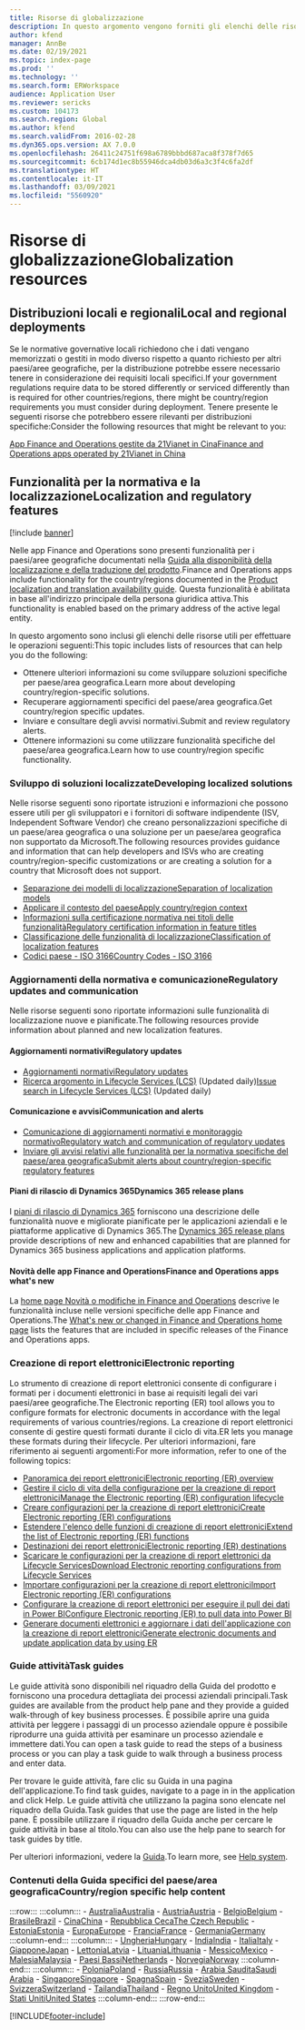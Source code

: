 ```yaml
---
title: Risorse di globalizzazione
description: In questo argomento vengono forniti gli elenchi delle risorse che è possibile utilizzare per ottenere ulteriori informazioni sulle funzionalità e offerte specifiche del paese/area geografica.
author: kfend
manager: AnnBe
ms.date: 02/19/2021
ms.topic: index-page
ms.prod: ''
ms.technology: ''
ms.search.form: ERWorkspace
audience: Application User
ms.reviewer: sericks
ms.custom: 104173
ms.search.region: Global
ms.author: kfend
ms.search.validFrom: 2016-02-28
ms.dyn365.ops.version: AX 7.0.0
ms.openlocfilehash: 26411c24751f698a6789bbbd687aca8f378f7d65
ms.sourcegitcommit: 6cb174d1ec8b55946dca4db03d6a3c3f4c6fa2df
ms.translationtype: HT
ms.contentlocale: it-IT
ms.lasthandoff: 03/09/2021
ms.locfileid: "5560920"
---
```

# <a name="globalization-resources"></a><span data-ttu-id="8fe43-103">Risorse di globalizzazione</span><span class="sxs-lookup"><span data-stu-id="8fe43-103">Globalization resources</span></span>

## <a name="local-and-regional-deployments"></a><span data-ttu-id="8fe43-104">Distribuzioni locali e regionali</span><span class="sxs-lookup"><span data-stu-id="8fe43-104">Local and regional deployments</span></span>
<span data-ttu-id="8fe43-105">Se le normative governative locali richiedono che i dati vengano memorizzati o gestiti in modo diverso rispetto a quanto richiesto per altri paesi/aree geografiche, per la distribuzione potrebbe essere necessario tenere in considerazione dei requisiti locali specifici.</span><span class="sxs-lookup"><span data-stu-id="8fe43-105">If your government regulations require data to be stored differently or serviced differently than is required for other countries/regions, there might be country/region requirements you must consider during deployment.</span></span> <span data-ttu-id="8fe43-106">Tenere presente le seguenti risorse che potrebbero essere rilevanti per distribuzioni specifiche:</span><span class="sxs-lookup"><span data-stu-id="8fe43-106">Consider the following resources that might be relevant to you:</span></span>

[<span data-ttu-id="8fe43-107">App Finance and Operations gestite da 21Vianet in Cina</span><span class="sxs-lookup"><span data-stu-id="8fe43-107">Finance and Operations apps operated by 21Vianet in China</span></span>](https://docs.microsoft.com/dynamics365/unified-operations/dev-itpro/deployment/china-local-deployment)

## <a name="localization-and-regulatory-features"></a><span data-ttu-id="8fe43-108">Funzionalità per la normativa e la localizzazione</span><span class="sxs-lookup"><span data-stu-id="8fe43-108">Localization and regulatory features</span></span>

[!include [banner](../includes/banner.md)]

<span data-ttu-id="8fe43-109">Nelle app Finance and Operations sono presenti funzionalità per i paesi/aree geografiche documentati nella [Guida alla disponibilità della localizzazione e della traduzione del prodotto](https://aka.ms/dynamics_365_international_availability_deck).</span><span class="sxs-lookup"><span data-stu-id="8fe43-109">Finance and Operations apps include functionality for the country/regions documented in the [Product localization and translation availability guide](https://aka.ms/dynamics_365_international_availability_deck).</span></span> <span data-ttu-id="8fe43-110">Questa funzionalità è abilitata in base all'indirizzo principale della persona giuridica attiva.</span><span class="sxs-lookup"><span data-stu-id="8fe43-110">This functionality is enabled based on the primary address of the active legal entity.</span></span> 

<span data-ttu-id="8fe43-111">In questo argomento sono inclusi gli elenchi delle risorse utili per effettuare le operazioni seguenti:</span><span class="sxs-lookup"><span data-stu-id="8fe43-111">This topic includes lists of resources that can help you do the following:</span></span> 
- <span data-ttu-id="8fe43-112">Ottenere ulteriori informazioni su come sviluppare soluzioni specifiche per paese/area geografica.</span><span class="sxs-lookup"><span data-stu-id="8fe43-112">Learn more about developing country/region-specific solutions.</span></span>
- <span data-ttu-id="8fe43-113">Recuperare aggiornamenti specifici del paese/area geografica.</span><span class="sxs-lookup"><span data-stu-id="8fe43-113">Get country/region specific updates.</span></span>
- <span data-ttu-id="8fe43-114">Inviare e consultare degli avvisi normativi.</span><span class="sxs-lookup"><span data-stu-id="8fe43-114">Submit and review regulatory alerts.</span></span>
- <span data-ttu-id="8fe43-115">Ottenere informazioni su come utilizzare funzionalità specifiche del paese/area geografica.</span><span class="sxs-lookup"><span data-stu-id="8fe43-115">Learn how to use country/region specific functionality.</span></span>

### <a name="developing-localized-solutions"></a><span data-ttu-id="8fe43-116">Sviluppo di soluzioni localizzate</span><span class="sxs-lookup"><span data-stu-id="8fe43-116">Developing localized solutions</span></span>
<span data-ttu-id="8fe43-117">Nelle risorse seguenti sono riportate istruzioni e informazioni che possono essere utili per gli sviluppatori e i fornitori di software indipendente (ISV, Independent Software Vendor) che creano personalizzazioni specifiche di un paese/area geografica o una soluzione per un paese/area geografica non supportato da Microsoft.</span><span class="sxs-lookup"><span data-stu-id="8fe43-117">The following resources provides guidance and information that can help developers and ISVs who are creating country/region-specific customizations or are creating a solution for a country that Microsoft does not support.</span></span>
-   [<span data-ttu-id="8fe43-118">Separazione dei modelli di localizzazione</span><span class="sxs-lookup"><span data-stu-id="8fe43-118">Separation of localization models</span></span>](separate-localization-models.md)
-   [<span data-ttu-id="8fe43-119">Applicare il contesto del paese</span><span class="sxs-lookup"><span data-stu-id="8fe43-119">Apply country/region context</span></span>](apply-country-context.md)
-   [<span data-ttu-id="8fe43-120">Informazioni sulla certificazione normativa nei titoli delle funzionalità</span><span class="sxs-lookup"><span data-stu-id="8fe43-120">Regulatory certification information in feature titles</span></span>](regulatory-certifications.md)
-   [<span data-ttu-id="8fe43-121">Classificazione delle funzionalità di localizzazione</span><span class="sxs-lookup"><span data-stu-id="8fe43-121">Classification of localization features</span></span>](classify-localization-features.md)
-   [<span data-ttu-id="8fe43-122">Codici paese - ISO 3166</span><span class="sxs-lookup"><span data-stu-id="8fe43-122">Country Codes - ISO 3166</span></span>](https://www.iso.org/iso-3166-country-codes.html)

### <a name="regulatory-updates-and-communication"></a><span data-ttu-id="8fe43-123">Aggiornamenti della normativa e comunicazione</span><span class="sxs-lookup"><span data-stu-id="8fe43-123">Regulatory updates and communication</span></span>
<span data-ttu-id="8fe43-124">Nelle risorse seguenti sono riportate informazioni sulle funzionalità di localizzazione nuove e pianificate.</span><span class="sxs-lookup"><span data-stu-id="8fe43-124">The following resources provide information about planned and new localization features.</span></span> 

#### <a name="regulatory-updates"></a><span data-ttu-id="8fe43-125">Aggiornamenti normativi</span><span class="sxs-lookup"><span data-stu-id="8fe43-125">Regulatory updates</span></span>
-   [<span data-ttu-id="8fe43-126">Aggiornamenti normativi</span><span class="sxs-lookup"><span data-stu-id="8fe43-126">Regulatory updates</span></span>](../../../finance/localizations/regulatory-updates.md)
-   <span data-ttu-id="8fe43-127">[Ricerca argomento in Lifecycle Services (LCS)](../lifecycle-services/issue-search-lcs.md) (Updated daily)</span><span class="sxs-lookup"><span data-stu-id="8fe43-127">[Issue search in Lifecycle Services (LCS)](../lifecycle-services/issue-search-lcs.md) (Updated daily)</span></span>

#### <a name="communication-and-alerts"></a><span data-ttu-id="8fe43-128">Comunicazione e avvisi</span><span class="sxs-lookup"><span data-stu-id="8fe43-128">Communication and alerts</span></span>
-   [<span data-ttu-id="8fe43-129">Comunicazione di aggiornamenti normativi e monitoraggio normativo</span><span class="sxs-lookup"><span data-stu-id="8fe43-129">Regulatory watch and communication of regulatory updates</span></span>](regulatory-watch-communication.md)
-   [<span data-ttu-id="8fe43-130">Inviare gli avvisi relativi alle funzionalità per la normativa specifiche del paese/area geografica</span><span class="sxs-lookup"><span data-stu-id="8fe43-130">Submit alerts about country/region-specific regulatory features</span></span>](submit-localization-alerts.md)

#### <a name="dynamics-365-release-plans"></a><span data-ttu-id="8fe43-131">Piani di rilascio di Dynamics 365</span><span class="sxs-lookup"><span data-stu-id="8fe43-131">Dynamics 365 release plans</span></span>
<span data-ttu-id="8fe43-132">I [piani di rilascio di Dynamics 365](https://docs.microsoft.com/business-applications-release-notes/) forniscono una descrizione delle funzionalità nuove e migliorate pianificate per le applicazioni aziendali e le piattaforme applicative di Dynamics 365.</span><span class="sxs-lookup"><span data-stu-id="8fe43-132">The [Dynamics 365 release plans](https://docs.microsoft.com/business-applications-release-notes/) provide descriptions of new and enhanced capabilities that are planned for Dynamics 365 business applications and application platforms.</span></span> 

#### <a name="finance-and-operations-apps-whats-new"></a><span data-ttu-id="8fe43-133">Novità delle app Finance and Operations</span><span class="sxs-lookup"><span data-stu-id="8fe43-133">Finance and Operations apps what's new</span></span>
<span data-ttu-id="8fe43-134">La [home page Novità o modifiche in Finance and Operations](../../fin-ops/get-started/whats-new-changed.md) descrive le funzionalità incluse nelle versioni specifiche delle app Finance and Operations.</span><span class="sxs-lookup"><span data-stu-id="8fe43-134">The [What's new or changed in Finance and Operations home page](../../fin-ops/get-started/whats-new-changed.md) lists the features that are included in specific releases of the Finance and Operations apps.</span></span>

### <a name="electronic-reporting"></a><span data-ttu-id="8fe43-135">Creazione di report elettronici</span><span class="sxs-lookup"><span data-stu-id="8fe43-135">Electronic reporting</span></span>
<span data-ttu-id="8fe43-136">Lo strumento di creazione di report elettronici consente di configurare i formati per i documenti elettronici in base ai requisiti legali dei vari paesi/aree geografiche.</span><span class="sxs-lookup"><span data-stu-id="8fe43-136">The Electronic reporting (ER) tool allows you to configure formats for electronic documents in accordance with the legal requirements of various countries/regions.</span></span> <span data-ttu-id="8fe43-137">La creazione di report elettronici consente di gestire questi formati durante il ciclo di vita.</span><span class="sxs-lookup"><span data-stu-id="8fe43-137">ER lets you manage these formats during their lifecycle.</span></span> <span data-ttu-id="8fe43-138">Per ulteriori informazioni, fare riferimento ai seguenti argomenti:</span><span class="sxs-lookup"><span data-stu-id="8fe43-138">For more information, refer to one of the following topics:</span></span>
-   [<span data-ttu-id="8fe43-139">Panoramica dei report elettronici</span><span class="sxs-lookup"><span data-stu-id="8fe43-139">Electronic reporting (ER) overview</span></span>](../analytics/general-electronic-reporting.md)
-   [<span data-ttu-id="8fe43-140">Gestire il ciclo di vita della configurazione per la creazione di report elettronici</span><span class="sxs-lookup"><span data-stu-id="8fe43-140">Manage the Electronic reporting (ER) configuration lifecycle</span></span>](../analytics/general-electronic-reporting-manage-configuration-lifecycle.md)
-   [<span data-ttu-id="8fe43-141">Creare configurazioni per la creazione di report elettronici</span><span class="sxs-lookup"><span data-stu-id="8fe43-141">Create Electronic reporting (ER) configurations</span></span>](../analytics/electronic-reporting-configuration.md)
-   [<span data-ttu-id="8fe43-142">Estendere l'elenco delle funzioni di creazione di report elettronici</span><span class="sxs-lookup"><span data-stu-id="8fe43-142">Extend the list of Electronic reporting (ER) functions</span></span>](../analytics/general-electronic-reporting-formulas-list-extension.md)
-   [<span data-ttu-id="8fe43-143">Destinazioni dei report elettronici</span><span class="sxs-lookup"><span data-stu-id="8fe43-143">Electronic reporting (ER) destinations</span></span>](../analytics/electronic-reporting-destinations.md)
-   [<span data-ttu-id="8fe43-144">Scaricare le configurazioni per la creazione di report elettronici da Lifecycle Services</span><span class="sxs-lookup"><span data-stu-id="8fe43-144">Download Electronic reporting configurations from Lifecycle Services</span></span>](../analytics/download-electronic-reporting-configuration-lcs.md)
-   [<span data-ttu-id="8fe43-145">Importare configurazioni per la creazione di report elettronici</span><span class="sxs-lookup"><span data-stu-id="8fe43-145">Import Electronic reporting (ER) configurations</span></span>](../analytics/electronic-reporting-import-ger-configurations.md)
-   [<span data-ttu-id="8fe43-146">Configurare la creazione di report elettronici per eseguire il pull dei dati in Power BI</span><span class="sxs-lookup"><span data-stu-id="8fe43-146">Configure Electronic reporting (ER) to pull data into Power BI</span></span>](../analytics/general-electronic-reporting-report-configuration-get-data-powerbi.md)
-   [<span data-ttu-id="8fe43-147">Generare documenti elettronici e aggiornare i dati dell'applicazione con la creazione di report elettronici</span><span class="sxs-lookup"><span data-stu-id="8fe43-147">Generate electronic documents and update application data by using ER</span></span>](../analytics/generate-electronic-documents-update-application-data.md)

### <a name="task-guides"></a><span data-ttu-id="8fe43-148">Guide attività</span><span class="sxs-lookup"><span data-stu-id="8fe43-148">Task guides</span></span>
<span data-ttu-id="8fe43-149">Le guide attività sono disponibili nel riquadro della Guida del prodotto e forniscono una procedura dettagliata dei processi aziendali principali.</span><span class="sxs-lookup"><span data-stu-id="8fe43-149">Task guides are available from the product help pane and they provide a guided walk-through of key business processes.</span></span> <span data-ttu-id="8fe43-150">È possibile aprire una guida attività per leggere i passaggi di un processo aziendale oppure è possibile riprodurre una guida attività per esaminare un processo aziendale e immettere dati.</span><span class="sxs-lookup"><span data-stu-id="8fe43-150">You can open a task guide to read the steps of a business process or you can play a task guide to walk through a business process and enter data.</span></span>

<span data-ttu-id="8fe43-151">Per trovare le guide attività, fare clic su Guida in una pagina dell'applicazione.</span><span class="sxs-lookup"><span data-stu-id="8fe43-151">To find task guides, navigate to a page in in the application and click Help.</span></span> <span data-ttu-id="8fe43-152">Le guide attività che utilizzano la pagina sono elencate nel riquadro della Guida.</span><span class="sxs-lookup"><span data-stu-id="8fe43-152">Task guides that use the page are listed in the help pane.</span></span> <span data-ttu-id="8fe43-153">È possibile utilizzare il riquadro della Guida anche per cercare le guide attività in base al titolo.</span><span class="sxs-lookup"><span data-stu-id="8fe43-153">You can also use the help pane to search for task guides by title.</span></span>

<span data-ttu-id="8fe43-154">Per ulteriori informazioni, vedere la [Guida](../../fin-ops/get-started/help-overview.md#task-guides).</span><span class="sxs-lookup"><span data-stu-id="8fe43-154">To learn more, see [Help system](../../fin-ops/get-started/help-overview.md#task-guides).</span></span>


### <a name="countryregion-specific-help-content"></a><span data-ttu-id="8fe43-155">Contenuti della Guida specifici del paese/area geografica</span><span class="sxs-lookup"><span data-stu-id="8fe43-155">Country/region specific help content</span></span>
:::row:::
    :::column:::
        - [<span data-ttu-id="8fe43-156">Australia</span><span class="sxs-lookup"><span data-stu-id="8fe43-156">Australia</span></span>](../../../finance/localizations/australia.md)
        - [<span data-ttu-id="8fe43-157">Austria</span><span class="sxs-lookup"><span data-stu-id="8fe43-157">Austria</span></span>](../../../finance/localizations/austria.md)
        - [<span data-ttu-id="8fe43-158">Belgio</span><span class="sxs-lookup"><span data-stu-id="8fe43-158">Belgium</span></span>](../../../finance/localizations/belgium.md)
        - [<span data-ttu-id="8fe43-159">Brasile</span><span class="sxs-lookup"><span data-stu-id="8fe43-159">Brazil</span></span>](../../../finance/localizations/brazil.md)
        - [<span data-ttu-id="8fe43-160">Cina</span><span class="sxs-lookup"><span data-stu-id="8fe43-160">China</span></span>](../../../finance/localizations/china.md)
        - [<span data-ttu-id="8fe43-161">Repubblica Ceca</span><span class="sxs-lookup"><span data-stu-id="8fe43-161">The Czech Republic</span></span>](../../../finance/localizations/czech-republic.md)
        - [<span data-ttu-id="8fe43-162">Estonia</span><span class="sxs-lookup"><span data-stu-id="8fe43-162">Estonia</span></span>](../../../finance/localizations/estonia.md)
        - [<span data-ttu-id="8fe43-163">Europa</span><span class="sxs-lookup"><span data-stu-id="8fe43-163">Europe</span></span>](../../../finance/localizations/europe.md)
        - [<span data-ttu-id="8fe43-164">Francia</span><span class="sxs-lookup"><span data-stu-id="8fe43-164">France</span></span>](../../../finance/localizations/france.md)
        - [<span data-ttu-id="8fe43-165">Germania</span><span class="sxs-lookup"><span data-stu-id="8fe43-165">Germany</span></span>](../../../finance/localizations/germany.md)
    :::column-end:::
    :::column:::
        - [<span data-ttu-id="8fe43-166">Ungheria</span><span class="sxs-lookup"><span data-stu-id="8fe43-166">Hungary</span></span>](../../../finance/localizations/hungary.md)
        - [<span data-ttu-id="8fe43-167">India</span><span class="sxs-lookup"><span data-stu-id="8fe43-167">India</span></span>](../../../finance/localizations/india.md)
        - [<span data-ttu-id="8fe43-168">Italia</span><span class="sxs-lookup"><span data-stu-id="8fe43-168">Italy</span></span>](../../../finance/localizations/italy.md)
        - [<span data-ttu-id="8fe43-169">Giappone</span><span class="sxs-lookup"><span data-stu-id="8fe43-169">Japan</span></span>](../../../finance/localizations/japan.md)
        - [<span data-ttu-id="8fe43-170">Lettonia</span><span class="sxs-lookup"><span data-stu-id="8fe43-170">Latvia</span></span>](../../../finance/localizations/latvia.md)
        - [<span data-ttu-id="8fe43-171">Lituania</span><span class="sxs-lookup"><span data-stu-id="8fe43-171">Lithuania</span></span>](../../../finance/localizations/lithuania.md)
        - [<span data-ttu-id="8fe43-172">Messico</span><span class="sxs-lookup"><span data-stu-id="8fe43-172">Mexico</span></span>](../../../finance/localizations/mexico.md)
        - [<span data-ttu-id="8fe43-173">Malesia</span><span class="sxs-lookup"><span data-stu-id="8fe43-173">Malaysia</span></span>](../../../finance/localizations/malaysia.md)
        - [<span data-ttu-id="8fe43-174">Paesi Bassi</span><span class="sxs-lookup"><span data-stu-id="8fe43-174">Netherlands</span></span>](../../../finance/localizations/netherlands.md)
        - [<span data-ttu-id="8fe43-175">Norvegia</span><span class="sxs-lookup"><span data-stu-id="8fe43-175">Norway</span></span>](../../../finance/localizations/norway.md)
    :::column-end:::
    :::column:::
        - [<span data-ttu-id="8fe43-176">Polonia</span><span class="sxs-lookup"><span data-stu-id="8fe43-176">Poland</span></span>](../../../finance/localizations/poland.md)
        - [<span data-ttu-id="8fe43-177">Russia</span><span class="sxs-lookup"><span data-stu-id="8fe43-177">Russia</span></span>](../../../finance/localizations/russia.md)
        - [<span data-ttu-id="8fe43-178">Arabia Saudita</span><span class="sxs-lookup"><span data-stu-id="8fe43-178">Saudi Arabia</span></span>](../../../finance/localizations/saudi-arabia.md)
        - [<span data-ttu-id="8fe43-179">Singapore</span><span class="sxs-lookup"><span data-stu-id="8fe43-179">Singapore</span></span>](../../../finance/localizations/singapore.md)
        - [<span data-ttu-id="8fe43-180">Spagna</span><span class="sxs-lookup"><span data-stu-id="8fe43-180">Spain</span></span>](../../../finance/localizations/spain.md)
        - [<span data-ttu-id="8fe43-181">Svezia</span><span class="sxs-lookup"><span data-stu-id="8fe43-181">Sweden</span></span>](../../../finance/localizations/sweden.md)
        - [<span data-ttu-id="8fe43-182">Svizzera</span><span class="sxs-lookup"><span data-stu-id="8fe43-182">Switzerland</span></span>](../../../finance/localizations/switzerland.md)
        - [<span data-ttu-id="8fe43-183">Tailandia</span><span class="sxs-lookup"><span data-stu-id="8fe43-183">Thailand</span></span>](../../../finance/localizations/thailand.md)
        - [<span data-ttu-id="8fe43-184">Regno Unito</span><span class="sxs-lookup"><span data-stu-id="8fe43-184">United Kingdom</span></span>](../../../finance/localizations/united-kingdom.md)
        - [<span data-ttu-id="8fe43-185">Stati Uniti</span><span class="sxs-lookup"><span data-stu-id="8fe43-185">United States</span></span>](../../../finance/localizations/united-states.md)
    :::column-end:::
:::row-end:::








[!INCLUDE[footer-include](../../../includes/footer-banner.md)]
